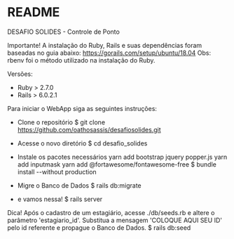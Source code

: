 # README
DESAFIO SOLIDES - Controle de Ponto

Importante!
A instalação do Ruby, Rails e suas dependências foram baseadas no guia abaixo:
https://gorails.com/setup/ubuntu/18.04
Obs: rbenv foi o método utilizado na instalação do Ruby.

Versões: 
- Ruby > 2.7.0
- Rails > 6.0.2.1

Para iniciar o WebApp siga as seguintes instruções:
- Clone o repositório 
$ git clone https://github.com/oathosassis/desafiosolides.git

- Acesse o novo diretório
$ cd desafio_solides

- Instale os pacotes necessários
yarn add bootstrap jquery popper.js
yarn add inputmask
yarn add @fortawesome/fontawesome-free
$ bundle install --without production

- Migre o Banco de Dados
$ rails db:migrate

- e vamos nessa!
$ rails server

Dica!
Após o cadastro de um estagiário, acesse ./db/seeds.rb e altere o parâmetro 'estagiario_id'.
Substitua a mensagem 'COLOQUE AQUI SEU ID' pelo id referente e propague o Banco de Dados.
$ rails db:seed